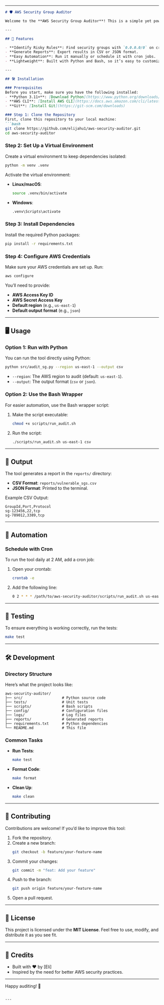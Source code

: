 
---

```markdown
# 🛡️ AWS Security Group Auditor

Welcome to the **AWS Security Group Auditor**! This is a simple yet powerful CLI tool to help you audit your AWS EC2 security groups for overly permissive rules, like open SSH (port 22) or RDP (port 3389) access to the world (`0.0.0.0/0`). It’s perfect for DevOps engineers, security teams, or anyone who wants to keep their AWS infrastructure secure.

---

## 🚀 Features

- **Identify Risky Rules**: Find security groups with `0.0.0.0/0` on critical ports.
- **Generate Reports**: Export results in CSV or JSON format.
- **Easy Automation**: Run it manually or schedule it with cron jobs.
- **Lightweight**: Built with Python and Bash, so it’s easy to customize.

---

## 🛠️ Installation

### Prerequisites
Before you start, make sure you have the following installed:
- **Python 3.11+**: [Download Python](https://www.python.org/downloads/)
- **AWS CLI**: [Install AWS CLI](https://docs.aws.amazon.com/cli/latest/userguide/install-cliv2.html)
- **Git**: [Install Git](https://git-scm.com/downloads)

### Step 1: Clone the Repository
First, clone this repository to your local machine:
```bash
git clone https://github.com/elijahu1/aws-security-auditor.git
cd aws-security-auditor
```

### Step 2: Set Up a Virtual Environment
Create a virtual environment to keep dependencies isolated:
```bash
python -m venv .venv
```

Activate the virtual environment:
- **Linux/macOS**:
  ```bash
  source .venv/bin/activate
  ```
- **Windows**:
  ```bash
  .venv\Scripts\activate
  ```

### Step 3: Install Dependencies
Install the required Python packages:
```bash
pip install -r requirements.txt
```

### Step 4: Configure AWS Credentials
Make sure your AWS credentials are set up. Run:
```bash
aws configure
```
You’ll need to provide:
- **AWS Access Key ID**
- **AWS Secret Access Key**
- **Default region** (e.g., `us-east-1`)
- **Default output format** (e.g., `json`)

---

## 🖥️ Usage

### Option 1: Run with Python
You can run the tool directly using Python:
```bash
python src/audit_sg.py --region us-east-1 --output csv
```
- `--region`: The AWS region to audit (default: `us-east-1`).
- `--output`: The output format (`csv` or `json`).

### Option 2: Use the Bash Wrapper
For easier automation, use the Bash wrapper script:
1. Make the script executable:
   ```bash
   chmod +x scripts/run_audit.sh
   ```
2. Run the script:
   ```bash
   ./scripts/run_audit.sh us-east-1 csv
   ```

---

## 📂 Output

The tool generates a report in the `reports/` directory:
- **CSV Format**: `reports/vulnerable_sgs.csv`
- **JSON Format**: Printed to the terminal.

Example CSV Output:
```
GroupId,Port,Protocol
sg-123456,22,tcp
sg-789012,3389,tcp
```

---

## 🤖 Automation

### Schedule with Cron
To run the tool daily at 2 AM, add a cron job:
1. Open your crontab:
   ```bash
   crontab -e
   ```
2. Add the following line:
   ```bash
   0 2 * * * /path/to/aws-security-auditor/scripts/run_audit.sh us-east-1 csv
   ```

---

## 🧪 Testing

To ensure everything is working correctly, run the tests:
```bash
make test
```

---

## 🛠️ Development

### Directory Structure
Here’s what the project looks like:
```
aws-security-auditor/
├── src/                  # Python source code
├── tests/                # Unit tests
├── scripts/              # Bash scripts
├── config/               # Configuration files
├── logs/                 # Log files
├── reports/              # Generated reports
├── requirements.txt      # Python dependencies
└── README.md             # This file
```

### Common Tasks
- **Run Tests**:
  ```bash
  make test
  ```
- **Format Code**:
  ```bash
  make format
  ```
- **Clean Up**:
  ```bash
  make clean
  ```

---

## 🤝 Contributing

Contributions are welcome! If you’d like to improve this tool:
1. Fork the repository.
2. Create a new branch:
   ```bash
   git checkout -b feature/your-feature-name
   ```
3. Commit your changes:
   ```bash
   git commit -m "feat: Add your feature"
   ```
4. Push to the branch:
   ```bash
   git push origin feature/your-feature-name
   ```
5. Open a pull request.

---

## 📜 License

This project is licensed under the **MIT License**. Feel free to use, modify, and distribute it as you see fit.

---

## 🙏 Credits

- Built with ❤️ by [Eli]
- Inspired by the need for better AWS security practices.

---

Happy auditing! 🎉
```

---

